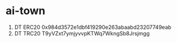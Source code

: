 # ai-town
1. DT ERC20
0x984d3572e1dbf419290e263abaabd23207749eab
2. DT TRC20
T9yVZxt7ymjyvvpKTWq7WkngSb8Jrsjmgg
